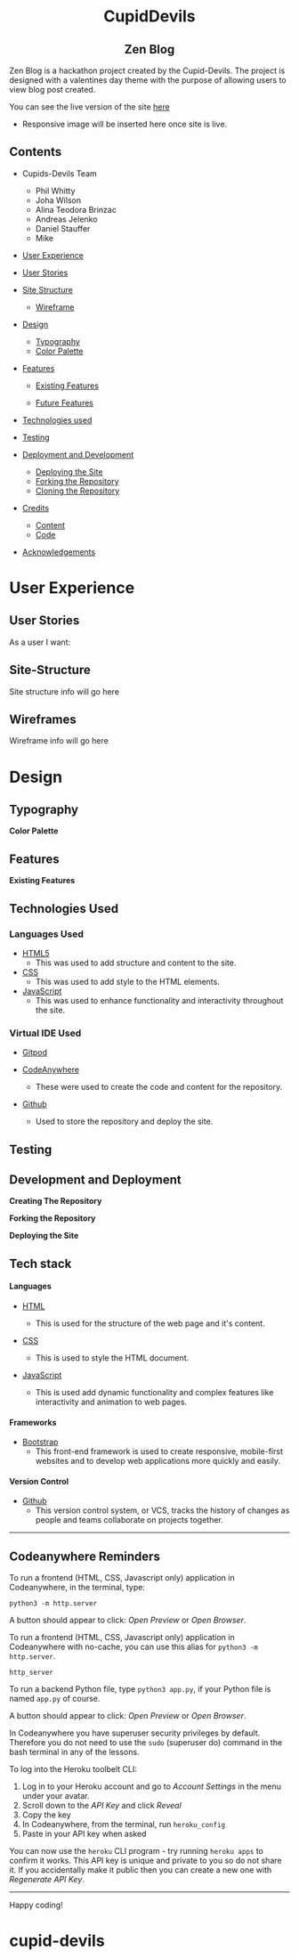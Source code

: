 <div align="center">

# CupidDevils
## Zen Blog

</div>


Zen Blog is a hackathon project created by the Cupid-Devils. The project is designed with a valentines day theme with the purpose of allowing users to view blog post created.


You can see the live version of the site [here]()

* Responsive image will be inserted here once site is live.

## Contents

- Cupids-Devils Team
  - Phil Whitty
  -  Joha Wilson
  - Alina Teodora Brinzac
  - Andreas Jelenko
  - Daniel Stauffer
  - Mike

- [User Experience](#User-Experience)
- [User Stories](##User-Stories)
- [Site Structure](##Site-Structure)
	- [Wireframe](#wireframes)
 - [Design](#design)
	 - [Typography](#Typography)
	 - [Color Palette](#Color-Palette)
 - [Features](#Features)
	 - [Existing Features](#Existing-Features)
	

	 - [Future Features](#Future-Features)
	 
 - [Technologies used](#Technologies-Used)

 - [Testing](#Testing)

 - [Deployment and Development](#Deployment-and-Development)
	 - [Deploying the Site](#Deploying-The-Site)
	 - [Forking the Repository](#Forking-The-Repository)
	 - [Cloning the Repository](#Cloning-The-Repository)

 - [Credits](#Credits)
	 - [Content](#Content)
	 - [Code](#Code)

 - [Acknowledgements](#Acknloeledgements)

# User Experience

## User Stories

As a user I want:

## Site-Structure


Site structure info will go here


## Wireframes



Wireframe info will go here



# Design


## Typography

**Color Palette**


## Features

**Existing Features** 



## Technologies Used

### Languages Used

-  [HTML5](https://html.spec.whatwg.org/)
	- This was used to add structure and content to the site.
- [CSS](https://www.w3.org/Style/CSS/Overview.en.html)
	- This was used to add style to the HTML elements.
- [JavaScript](https://www.javascript.com/)
	- This was used to enhance functionality and interactivity throughout the site.

### Virtual IDE Used

- [Gitpod](https://www.gitpod.io/#get-started)
- [CodeAnywhere](https://app.codeanywhere.com/)
	- These were used to create the code and content for the repository.

- [Github](https://github.com/)
	- Used to store the repository and deploy the site.


## Testing


## Development and Deployment


**Creating The Repository**

**Forking the Repository** 

**Deploying the Site**

























































## Tech stack

#### Languages

- [HTML](https://developer.mozilla.org/en-US/docs/Web/HTML)
    - This is used for the structure of the web page and it's content.

- [CSS](https://developer.mozilla.org/en-US/docs/Learn/Getting_started_with_the_web/CSS_basics)
    - This is used to style the HTML document.

- [JavaScript](https://www.javascript.com/)
    - This is used add dynamic functionality and complex features like interactivity and animation to web pages.
#### Frameworks

- [Bootstrap](https://getbootstrap.com/)
    - This front-end framework is used to create responsive, mobile-first websites and to develop web applications more quickly and easily.

#### Version Control

- [Github](http://github.com/)
    - This version control system, or VCS, tracks the history of changes as people and teams collaborate on projects together.





---------

## Codeanywhere Reminders

To run a frontend (HTML, CSS, Javascript only) application in Codeanywhere, in the terminal, type:

`python3 -m http.server`

A button should appear to click: _Open Preview_ or _Open Browser_.

To run a frontend (HTML, CSS, Javascript only) application in Codeanywhere with no-cache, you can use this alias for `python3 -m http.server`.

`http_server`

To run a backend Python file, type `python3 app.py`, if your Python file is named `app.py` of course.

A button should appear to click: _Open Preview_ or _Open Browser_.

In Codeanywhere you have superuser security privileges by default. Therefore you do not need to use the `sudo` (superuser do) command in the bash terminal in any of the lessons.

To log into the Heroku toolbelt CLI:

1. Log in to your Heroku account and go to _Account Settings_ in the menu under your avatar.
2. Scroll down to the _API Key_ and click _Reveal_
3. Copy the key
4. In Codeanywhere, from the terminal, run `heroku_config`
5. Paste in your API key when asked

You can now use the `heroku` CLI program - try running `heroku apps` to confirm it works. This API key is unique and private to you so do not share it. If you accidentally make it public then you can create a new one with _Regenerate API Key_.

---

Happy coding!
# cupid-devils
